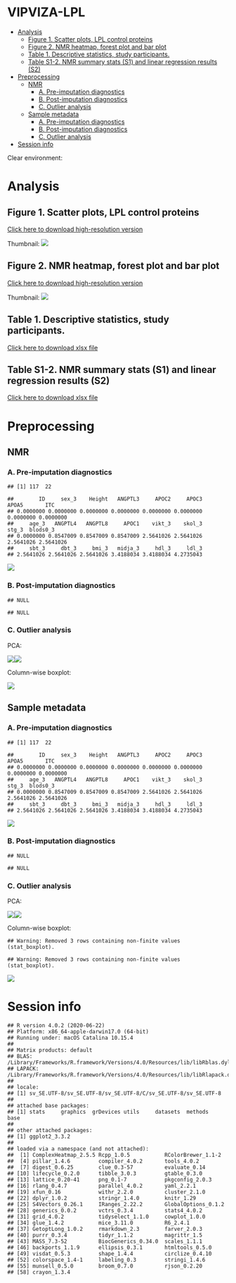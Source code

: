 VIPVIZA-LPL
================

  - [Analysis](#analysis)
      - [Figure 1. Scatter plots, LPL control
        proteins](#figure-1.-scatter-plots-lpl-control-proteins)
      - [Figure 2. NMR heatmap, forest plot and bar
        plot](#figure-2.-nmr-heatmap-forest-plot-and-bar-plot)
      - [Table 1. Descriptive statistics, study
        participants.](#table-1.-descriptive-statistics-study-participants.)
      - [Table S1-2. NMR summary stats (S1) and linear regression
        results
        (S2)](#table-s1-2.-nmr-summary-stats-s1-and-linear-regression-results-s2)
  - [Preprocessing](#preprocessing)
      - [NMR](#nmr)
          - [A. Pre-imputation
            diagnostics](#a.-pre-imputation-diagnostics)
          - [B. Post-imputation
            diagnostics](#b.-post-imputation-diagnostics)
          - [C. Outlier analysis](#c.-outlier-analysis)
      - [Sample metadata](#sample-metadata)
          - [A. Pre-imputation
            diagnostics](#a.-pre-imputation-diagnostics-1)
          - [B. Post-imputation
            diagnostics](#b.-post-imputation-diagnostics-1)
          - [C. Outlier analysis](#c.-outlier-analysis-1)
  - [Session info](#session-info)

Clear environment:

# Analysis

## Figure 1. Scatter plots, LPL control proteins

[Click here to download high-resolution
version](https://github.com/fredlandfors/VIPVIZA-LPL/blob/master/out/figure_1.pdf)

Thumbnail: ![](README_files/figure-gfm/unnamed-chunk-2-1.png)<!-- -->

## Figure 2. NMR heatmap, forest plot and bar plot

[Click here to download high-resolution
version](https://github.com/fredlandfors/VIPVIZA-LPL/blob/master/out/figure_2.pdf)

Thumbnail: ![](README_files/figure-gfm/unnamed-chunk-3-1.png)<!-- -->

## Table 1. Descriptive statistics, study participants.

[Click here to download xlsx
file](https://github.com/fredlandfors/VIPVIZA-LPL/blob/master/out/table_1.xlsx)

## Table S1-2. NMR summary stats (S1) and linear regression results (S2)

[Click here to download xlsx
file](https://github.com/fredlandfors/VIPVIZA-LPL/blob/master/out/table_S1-2.xlsx)

# Preprocessing

## NMR

### A. Pre-imputation diagnostics

    ## [1] 117  22

    ##        ID     sex_3    Height   ANGPTL3     APOC2     APOC3     APOA5       ITC 
    ## 0.0000000 0.0000000 0.0000000 0.0000000 0.0000000 0.0000000 0.0000000 0.0000000 
    ##     age_3   ANGPTL4   ANGPTL8     APOC1    vikt_3    skol_3     stg_3  blods0_3 
    ## 0.0000000 0.8547009 0.8547009 0.8547009 2.5641026 2.5641026 2.5641026 2.5641026 
    ##     sbt_3     dbt_3     bmi_3   midja_3     hdl_3     ldl_3 
    ## 2.5641026 2.5641026 2.5641026 3.4188034 3.4188034 4.2735043

![](README_files/figure-gfm/unnamed-chunk-4-1.png)<!-- -->

### B. Post-imputation diagnostics

    ## NULL

    ## NULL

### C. Outlier analysis

PCA:

![](README_files/figure-gfm/unnamed-chunk-6-1.png)<!-- -->![](README_files/figure-gfm/unnamed-chunk-6-2.png)<!-- -->

Column-wise boxplot:

![](README_files/figure-gfm/unnamed-chunk-7-1.png)<!-- -->

## Sample metadata

### A. Pre-imputation diagnostics

    ## [1] 117  22

    ##        ID     sex_3    Height   ANGPTL3     APOC2     APOC3     APOA5       ITC 
    ## 0.0000000 0.0000000 0.0000000 0.0000000 0.0000000 0.0000000 0.0000000 0.0000000 
    ##     age_3   ANGPTL4   ANGPTL8     APOC1    vikt_3    skol_3     stg_3  blods0_3 
    ## 0.0000000 0.8547009 0.8547009 0.8547009 2.5641026 2.5641026 2.5641026 2.5641026 
    ##     sbt_3     dbt_3     bmi_3   midja_3     hdl_3     ldl_3 
    ## 2.5641026 2.5641026 2.5641026 3.4188034 3.4188034 4.2735043

![](README_files/figure-gfm/unnamed-chunk-8-1.png)<!-- -->

### B. Post-imputation diagnostics

    ## NULL

    ## NULL

### C. Outlier analysis

PCA:

![](README_files/figure-gfm/unnamed-chunk-10-1.png)<!-- -->![](README_files/figure-gfm/unnamed-chunk-10-2.png)<!-- -->

Column-wise boxplot:

    ## Warning: Removed 3 rows containing non-finite values (stat_boxplot).
    
    ## Warning: Removed 3 rows containing non-finite values (stat_boxplot).

![](README_files/figure-gfm/unnamed-chunk-11-1.png)<!-- -->

# Session info

    ## R version 4.0.2 (2020-06-22)
    ## Platform: x86_64-apple-darwin17.0 (64-bit)
    ## Running under: macOS Catalina 10.15.4
    ## 
    ## Matrix products: default
    ## BLAS:   /Library/Frameworks/R.framework/Versions/4.0/Resources/lib/libRblas.dylib
    ## LAPACK: /Library/Frameworks/R.framework/Versions/4.0/Resources/lib/libRlapack.dylib
    ## 
    ## locale:
    ## [1] sv_SE.UTF-8/sv_SE.UTF-8/sv_SE.UTF-8/C/sv_SE.UTF-8/sv_SE.UTF-8
    ## 
    ## attached base packages:
    ## [1] stats     graphics  grDevices utils     datasets  methods   base     
    ## 
    ## other attached packages:
    ## [1] ggplot2_3.3.2
    ## 
    ## loaded via a namespace (and not attached):
    ##  [1] ComplexHeatmap_2.5.5 Rcpp_1.0.5           RColorBrewer_1.1-2  
    ##  [4] pillar_1.4.6         compiler_4.0.2       tools_4.0.2         
    ##  [7] digest_0.6.25        clue_0.3-57          evaluate_0.14       
    ## [10] lifecycle_0.2.0      tibble_3.0.3         gtable_0.3.0        
    ## [13] lattice_0.20-41      png_0.1-7            pkgconfig_2.0.3     
    ## [16] rlang_0.4.7          parallel_4.0.2       yaml_2.2.1          
    ## [19] xfun_0.16            withr_2.2.0          cluster_2.1.0       
    ## [22] dplyr_1.0.2          stringr_1.4.0        knitr_1.29          
    ## [25] S4Vectors_0.26.1     IRanges_2.22.2       GlobalOptions_0.1.2 
    ## [28] generics_0.0.2       vctrs_0.3.4          stats4_4.0.2        
    ## [31] grid_4.0.2           tidyselect_1.1.0     cowplot_1.0.0       
    ## [34] glue_1.4.2           mice_3.11.0          R6_2.4.1            
    ## [37] GetoptLong_1.0.2     rmarkdown_2.3        farver_2.0.3        
    ## [40] purrr_0.3.4          tidyr_1.1.2          magrittr_1.5        
    ## [43] MASS_7.3-52          BiocGenerics_0.34.0  scales_1.1.1        
    ## [46] backports_1.1.9      ellipsis_0.3.1       htmltools_0.5.0     
    ## [49] visdat_0.5.3         shape_1.4.4          circlize_0.4.10     
    ## [52] colorspace_1.4-1     labeling_0.3         stringi_1.4.6       
    ## [55] munsell_0.5.0        broom_0.7.0          rjson_0.2.20        
    ## [58] crayon_1.3.4
